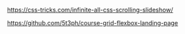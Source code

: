 <!-- Slider Marquee -->

https://css-tricks.com/infinite-all-css-scrolling-slideshow/

<!-- Landing Page Essentials -->

https://github.com/5t3ph/course-grid-flexbox-landing-page
